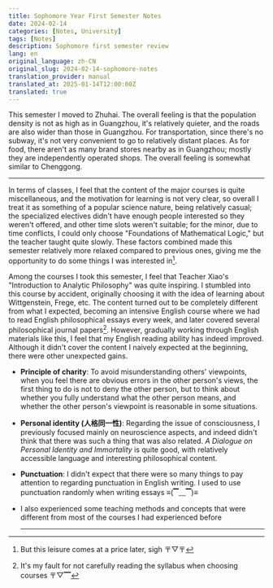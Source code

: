 ```yaml
---
title: Sophomore Year First Semester Notes
date: 2024-02-14
categories: [Notes, University]
tags: [Notes]
description: Sophomore first semester review
lang: en
original_language: zh-CN
original_slug: 2024-02-14-sophomore-notes
translation_provider: manual
translated_at: 2025-01-14T12:00:00Z
translated: true
---
```


This semester I moved to Zhuhai. The overall feeling is that the population density is not as high as in Guangzhou, it's relatively quieter, and the roads are also wider than those in Guangzhou. For transportation, since there's no subway, it's not very convenient to go to relatively distant places. As for food, there aren't as many brand stores nearby as in Guangzhou; mostly they are independently operated shops. The overall feeling is somewhat similar to Chenggong.

---

In terms of classes, I feel that the content of the major courses is quite miscellaneous, and the motivation for learning is not very clear, so overall I treat it as something of a popular science nature, being relatively casual; the specialized electives didn't have enough people interested so they weren't offered, and other time slots weren't suitable; for the minor, due to time conflicts, I could only choose "Foundations of Mathematical Logic," but the teacher taught quite slowly. These factors combined made this semester relatively more relaxed compared to previous ones, giving me the opportunity to do some things I was interested in[^1].

[^1]: But this leisure comes at a price later, sigh 〒▽〒

Among the courses I took this semester, I feel that Teacher Xiao's "Introduction to Analytic Philosophy" was quite inspiring. I stumbled into this course by accident, originally choosing it with the idea of learning about Wittgenstein, Frege, etc. The content turned out to be completely different from what I expected, becoming an intensive English course where we had to read English philosophical essays every week, and later covered several philosophical journal papers[^2]. However, gradually working through English materials like this, I feel that my English reading ability has indeed improved. Although it didn't cover the content I naively expected at the beginning, there were other unexpected gains.

[^2]: It's my fault for not carefully reading the syllabus when choosing courses 〒▽▔

- **Principle of charity**: To avoid misunderstanding others' viewpoints, when you feel there are obvious errors in the other person's views, the first thing to do is not to deny the other person, but to think about whether you fully understand what the other person means, and whether the other person's viewpoint is reasonable in some situations.

- **Personal identity (人格同一性)**: Regarding the issue of consciousness, I previously focused mainly on neuroscience aspects, and indeed didn't think that there was such a thing that was also related. *A Dialogue on Personal Identity and Immortality* is quite good, with relatively accessible language and interesting philosophical content.

- **Punctuation**: I didn't expect that there were so many things to pay attention to regarding punctuation in English writing. I used to use punctuation randomly when writing essays ≡(▔﹏▔)≡

- I also experienced some teaching methods and concepts that were different from most of the courses I had experienced before

  ---